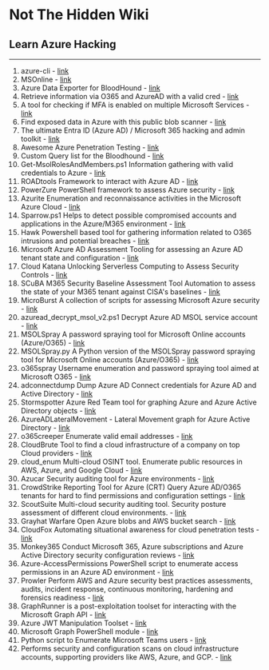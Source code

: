 # Not The Hidden Wiki

## Learn Azure Hacking
-----

1. azure-cli - [link](https://github.com/Azure/azure-cli)
2. MSOnline - [link](https://learn.microsoft.com/en-us/powershell/module/msonline/?view=azureadps-1.0)
3. Azure Data Exporter for BloodHound - [link](https://github.com/BloodHoundAD/AzureHound)
4. Retrieve information via O365 and AzureAD with a valid cred - [link](https://github.com/nyxgeek/o365recon)
5. A tool for checking if MFA is enabled on multiple Microsoft Services - [link](https://github.com/dafthack/MFASweep)
6. Find exposed data in Azure with this public blob scanner - [link](https://github.com/cyberark/blobhunter)
7. The ultimate Entra ID (Azure AD) / Microsoft 365 hacking and admin toolkit - [link](https://aadinternals.com/aadinternals/)
8. Awesome Azure Penetration Testing - [link](https://github.com/Kyuu-Ji/Awesome-Azure-Pentest#enumeration)
9. Custom Query list for the Bloodhound - [link](https://github.com/hausec/Bloodhound-Custom-Queries)
10. Get-MsolRolesAndMembers.ps1 Information gathering with valid credentials to Azure - [link](https://gist.github.com/ciphertxt/2036e614edf4bf920796059017fbbc3d)
11. ROADtools Framework to interact with Azure AD - [link](https://github.com/dirkjanm/ROADtools)
12. PowerZure PowerShell framework to assess Azure security - [link](https://github.com/hausec/PowerZure)
13. Azurite Enumeration and reconnaissance activities in the Microsoft Azure Cloud - [link](https://github.com/FSecureLABS/Azurite)
14. Sparrow.ps1 Helps to detect possible compromised accounts and applications in the Azure/M365 environment - [link](https://github.com/cisagov/Sparrow)
15. Hawk Powershell based tool for gathering information related to O365 intrusions and potential breaches - [link](https://github.com/T0pCyber/hawk)
16. Microsoft Azure AD Assessment Tooling for assessing an Azure AD tenant state and configuration - [link](https://github.com/AzureAD/AzureADAssessment)
17. Cloud Katana Unlocking Serverless Computing to Assess Security Controls -  [link](https://github.com/Azure/Cloud-Katana)
18. SCuBA M365 Security Baseline Assessment Tool Automation to assess the state of your M365 tenant against CISA's baselines - [link](https://github.com/cisagov/ScubaGear)
19. MicroBurst A collection of scripts for assessing Microsoft Azure security - [link](https://github.com/NetSPI/MicroBurst)
20. azuread_decrypt_msol_v2.ps1 Decrypt Azure AD MSOL service account - [link](https://gist.github.com/xpn/f12b145dba16c2eebdd1c6829267b90c)
21. MSOLSpray A password spraying tool for Microsoft Online accounts (Azure/O365) - [link](https://github.com/dafthack/MSOLSpray)
22. MSOLSpray.py A Python version of the MSOLSpray password spraying tool for Microsoft Online accounts (Azure/O365) - [link](https://github.com/MartinIngesen/MSOLSpray)
23. o365spray Username enumeration and password spraying tool aimed at Microsoft O365 - [link](https://github.com/0xZDH/o365spray)
24. adconnectdump Dump Azure AD Connect credentials for Azure AD and Active Directory - [link](https://github.com/fox-it/adconnectdump)
25. Stormspotter  Azure Red Team tool for graphing Azure and Azure Active Directory objects - [link](https://github.com/Azure/Stormspotter)
26. AzureADLateralMovement - Lateral Movement graph for Azure Active Directory - [link](https://github.com/talmaor/AzureADLateralMovement)
27. o365creeper Enumerate valid email addresses  - [link](https://github.com/LMGsec/o365creeper)
28. CloudBrute Tool to find a cloud infrastructure of a company on top Cloud providers - [link](https://github.com/0xsha/CloudBrute)
29. cloud_enum Multi-cloud OSINT tool. Enumerate public resources in AWS, Azure, and Google Cloud - [link](https://github.com/initstring/cloud_enum)
30. Azucar Security auditing tool for Azure environments - [link](https://github.com/nccgroup/azucar)
31. CrowdStrike Reporting Tool for Azure (CRT) Query Azure AD/O365 tenants for hard to find permissions and configuration settings - [link](https://github.com/CrowdStrike/CRT)
32. ScoutSuite Multi-cloud security auditing tool. Security posture assessment of different cloud environments. - [link](https://github.com/nccgroup/ScoutSuite)
33. Grayhat Warfare Open Azure blobs and AWS bucket search - [link](https://buckets.grayhatwarfare.com/)
34. CloudFox Automating situational awareness for cloud penetration tests - [link](https://github.com/BishopFox/cloudfox)
35. Monkey365 Conduct Microsoft 365, Azure subscriptions and Azure Active Directory security configuration reviews - [link](https://github.com/silverhack/monkey365)
36. Azure-AccessPermissions PowerShell script to enumerate access permissions in an Azure AD environment - [link](https://github.com/csandker/Azure-AccessPermissions)
37. Prowler Perform AWS and Azure security best practices assessments, audits, incident response, continuous monitoring, hardening and forensics readiness - [link](https://github.com/prowler-cloud/prowler)
38. GraphRunner is a post-exploitation toolset for interacting with the Microsoft Graph API - [link](https://github.com/dafthack/GraphRunner)
39. Azure JWT Manipulation Toolset - [link](https://github.com/f-bader/TokenTacticsV2)
40. Microsoft Graph PowerShell module - [link](https://www.powershellgallery.com/packages/Microsoft.Graph)
41. Python script to Enumerate Microsoft Teams users - [link](https://github.com/sse-secure-systems/TeamsEnum)
42. Performs security and configuration scans on cloud infrastructure accounts, supporting providers like AWS, Azure, and GCP. - [link](https://github.com/aquasecurity/cloudsploit)

